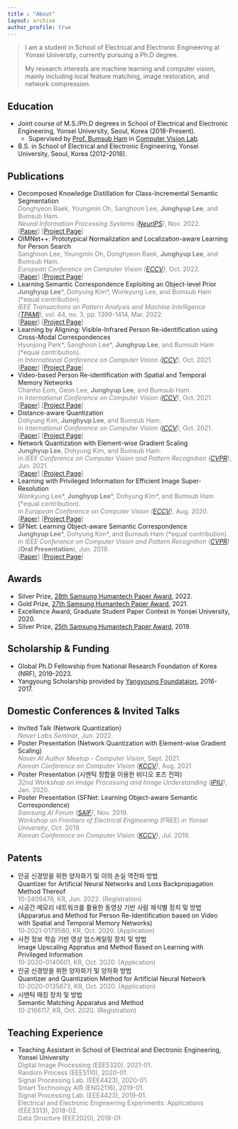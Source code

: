 ```yaml
---
title : "About"
layout: archive
author_profile: true
---
```


> I am a student in School of Electrical and Electronic Engineering at Yonsei University, currently pursuing a Ph.D degree. 
> 
> My research interests are machine learning and computer vision, mainly including local feature matching, image restoration, and network compression.

## Education
- Joint course of M.S./Ph.D degrees in School of Electrical and Electronic Engineering, Yonsei University, Seoul, Korea (2018-Present).
	* Supervised by [Prof. Bumsub Ham](https://bsham.github.io/) in [Computer Vision Lab](https://cvlab.yonsei.ac.kr/).
- B.S. in School of Electrical and Electronic Engineering, Yonsei University, Seoul, Korea (2012-2018).

## Publications
- Decomposed Knowledge Distillation for Class-Incremental Semantic Segmentation <br/>
  <span style="color:gray"> Donghyeon Baek, Youngmin Oh, Sanghoon Lee, <b>Junghyup Lee</b>, and Bumsub Ham. </span> <br/>
  <span style="color:gray"> <i>Neural Information Processing Systems (<a href="https://nips.cc/Conferences/2022">NeurIPS</a>)</i>, Nov. 2022. </span> <br/>
  <span style="color:gray"> 
    [<a href="https://arxiv.org/abs/2210.05941">Paper</a>]
    [<a href="https://cvlab.yonsei.ac.kr/projects/DKD/">Project Page</a>]
  </span>
- OIMNet++: Prototypical Normalization and Localization-aware Learning for Person Search <br/>
  <span style="color:gray"> Sanghoon Lee, Youngmin Oh, Donghyeon Baek, <b>Junghyup Lee</b>, and Bumsub Ham. </span> <br/>
  <span style="color:gray"> <i>European Conference on Computer Vision (<a href="https://eccv2022.ecva.net/">ECCV</a>)</i>, Oct. 2022. </span> <br/>
  <span style="color:gray"> 
    [<a href="https://arxiv.org/abs/2207.10320">Paper</a>]
    [<a href="https://cvlab.yonsei.ac.kr/projects/OIMNetPlus/">Project Page</a>]
  </span>
- Learning Semantic Correspondence Exploiting an Object-level Prior<br/>
  <span style="color:gray"> <b>Junghyup Lee</b>\*, Dohyung Kim\*, Wonkyung Lee, and Bumsub Ham (\*equal contribution). </span> <br/>
  <span style="color:gray"> <i>IEEE Transactions on Pattern Analysis and Machine Intelligence (<a href="https://ieeexplore.ieee.org/xpl/RecentIssue.jsp?punumber=34">TPAMI</a>)</i>, vol. 44, no. 3, pp. 1399-1414, Mar. 2022. </span> <br/>
  <span style="color:gray"> 
    [<a href="https://ieeexplore.ieee.org/abstract/document/9154588">Paper</a>] 
    [<a href="https://cvlab.yonsei.ac.kr/projects/SFNet/">Project Page</a>]
  </span>
- Learning by Aligning: Visible-Infrared Person Re-identification using Cross-Modal Correspondences<br/>
  <span style="color:gray"> Hyunjong Park\*, Sanghoon Lee\*, <b>Junghyup Lee</b>, and Bumsub Ham (\*equal contribution). </span> <br/>
  <span style="color:gray"> in <i>International Conference on Computer Vision (<a href="http://iccv2021.thecvf.com/home">ICCV</a>)</i>, Oct. 2021. </span> <br/>
  <span style="color:gray"> 
    [<a href="https://arxiv.org/abs/2108.07422">Paper</a>] 
    [<a href="https://cvlab.yonsei.ac.kr/projects/LbA/">Project Page</a>]
- Video-based Person Re-identification with Spatial and Temporal Memory Networks<br/>
  <span style="color:gray"> Chanho Eom, Geon Lee, <b>Junghyup Lee</b>, and Bumsub Ham. </span> <br/>
  <span style="color:gray"> in <i>International Conference on Computer Vision (<a href="http://iccv2021.thecvf.com/home">ICCV</a>)</i>, Oct. 2021. </span> <br/>
  <span style="color:gray"> 
    [<a href="https://arxiv.org/abs/2108.09039">Paper</a>] 
    [<a href="https://cvlab.yonsei.ac.kr/projects/STMN/">Project Page</a>]
- Distance-aware Quantization<br/>
  <span style="color:gray"> Dohyung Kim, <b>Junghyup Lee</b>, and Bumsub Ham. </span> <br/>
  <span style="color:gray"> in <i>International Conference on Computer Vision (<a href="http://iccv2021.thecvf.com/home">ICCV</a>)</i>, Oct. 2021. </span> <br/>
  <span style="color:gray"> 
    [<a href="https://arxiv.org/abs/2108.06983">Paper</a>] 
    [<a href="https://cvlab.yonsei.ac.kr/projects/DAQ/">Project Page</a>]
- Network Quantization with Element-wise Gradient Scaling<br/>
  <span style="color:gray"> <b>Junghyup Lee</b>, Dohyung Kim, and Bumsub Ham. </span> <br/>
  <span style="color:gray"> in <i>IEEE Conference on Computer Vision and Pattern Recognition (<a href="http://cvpr2021.thecvf.com/">CVPR</a>)</i>, Jun. 2021. </span> <br/>
  <span style="color:gray"> 
  	[<a href="https://arxiv.org/abs/2104.00903">Paper</a>] 
  	[<a href="https://cvlab.yonsei.ac.kr/projects/EWGS/">Project Page</a>]
- Learning with Privileged Information for Efficient Image Super-Resolution<br/>
  <span style="color:gray"> Wonkyung Lee\*, <b>Junghyup Lee</b>\*, Dohyung Kim\*, and Bumsub Ham (\*equal contribution). </span> <br/>
  <span style="color:gray"> in <i>European Conference on Computer Vision (<a href="https://eccv2020.eu/">ECCV</a>)</i>, Aug. 2020. </span> <br/>
  <span style="color:gray"> 
  	[<a href="https://www.ecva.net/papers/eccv_2020/papers_ECCV/papers/123690460.pdf">Paper</a>] 
  	[<a href="https://cvlab.yonsei.ac.kr/projects/PISR/">Project Page</a>]
  </span>
- SFNet: Learning Object-aware Semantic Correspondence<br/>
  <span style="color:gray"> <b>Junghyup Lee</b>\*, Dohyung Kim\*, and Bumsub Ham (\*equal contribution). </span> <br/>
  <span style="color:gray"> in <i>IEEE Conference on Computer Vision and Pattern Recognition (<a href="https://cvpr2019.thecvf.com/">CVPR</a>)</i> (<b>Oral Presentation</b>), Jun. 2019. </span> <br/>
  <span style="color:gray"> 
  	[<a href="https://openaccess.thecvf.com/content_CVPR_2019/papers/Lee_SFNet_Learning_Object-Aware_Semantic_Correspondence_CVPR_2019_paper.pdf">Paper</a>] 
  	[<a href="https://cvlab.yonsei.ac.kr/projects/SFNet/">Project Page</a>]
  </span>

## Awards
- Silver Prize, [28th Samsung Humantech Paper Award](https://humantech.samsung.com/), 2022.
- Gold Prize, [27th Samsung Humantech Paper Award](https://humantech.samsung.com/), 2021.
- Excellence Award, Graduate Student Paper Contest in Yonsei University, 2020.
- Silver Prize, [25th Samsung Humantech Paper Award](https://humantech.samsung.com/), 2019.

## Scholarship & Funding
- Global Ph.D Fellowship from National Research Foundation of Korea (NRF), 2019-2023.
- Yangyoung Scholarship provided by [Yangyoung Foundataion](https://samyang.yangyoungfoundation.org/), 2016-2017.

## Domestic Conferences & Invited Talks
- Invited Talk (Network Quantization) <br/>
<span style="color:gray"> *Naver Labs Seminar*, Jun. 2022. </span>
- Poster Presentation (Network Quantization with Element-wise Gradient Scaling) <br/>
<span style="color:gray"> *Naver AI Author Meetup - Computer Vision*, Sept. 2021. </span> <br/>
<span style="color:gray"> *Korean Conference on Computer Vision (<a href="http://kccv2021.kcvs.kr/">KCCV</a>)*, Aug. 2021. </span>
- Poster Presentation (시멘틱 정합을 이용한 비디오 포즈 전파)<br/>
<span style="color:gray"> *32nd Workshop on Image Processing and Image Understanding (<a href="http://ipiu.or.kr/2020/">IPIU</a>)*, Jan. 2020. </span>
- Poster Presentation (SFNet: Learning Object-aware Semantic Correspondence) <br/>
<span style="color:gray"> *Samsung AI Forum (<a href="https://research.samsung.com/2019saif">SAIF</a>)*, Nov. 2019. </span> <br/>
<span style="color:gray"> *Workshop on Frontiers of Electrical Engineering (FREE) in Yonsei University*, Oct. 2019. </span> <br/>
<span style="color:gray"> *Korean Conference on Computer Vision (<a href="https://kcvs.kr/front/conference/2019/">KCCV</a>)*, Jul. 2019. </span>

## Patents
- 인공 신경망을 위한 양자화기 및 이의 손실 역전파 방법<br/>
Quantizer for Artificial Neural Networks and Loss Backpropagation Method Thereof<br/>
<span style="color:gray"> 10-2409476, KR, Jun. 2022. (Registration) </span>
- 시공간 메모리 네트워크를 활용한 동영상 기반 사람 재식별 장치 및 방법 <br/>
(Apparatus and Method for Person Re-Identification based on Video with Spatial and Temporal Memory Networks) <br/>
<span style="color:gray"> 10-2021-0179580, KR, Oct. 2020. (Application) </span> 
- 사전 정보 학습 기반 영상 업스케일링 장치 및 방법<br/>
Image Upscaling Appratus and Method Based on Learning with Privileged Information<br/>
<span style="color:gray"> 10-2020-0140601, KR, Oct. 2020. (Application) </span> 
- 인공 신경망을 위한 양자화기 및 양자화 방법<br/>
Quantizer and Quantization Method for Artificial Neural Network<br/>
<span style="color:gray"> 10-2020-0135673, KR, Oct. 2020. (Application) </span>
- 시멘틱 매칭 장치 및 방법<br/>
Semantic Matching Apparatus and Method<br/>
<span style="color:gray"> 10-2166117, KR, Oct. 2020. (Registration) </span>

## Teaching Experience
- Teaching Assistant in School of Electrical and Electronic Engineering, Yonsei University <br/>
<span style="color:gray"> Digital Image Processing (EEE5320), 2021-01. </span><br/>
<span style="color:gray"> Random Process (EEE5110), 2020-01. </span><br/>
<span style="color:gray"> Signal Processing Lab. (EEE4423), 2020-01. </span><br/>
<span style="color:gray"> Smart Technology AIR (ENG2116), 2019-01. </span><br/>
<span style="color:gray"> Signal Processing Lab. (EEE4423), 2019-01. </span><br/>
<span style="color:gray"> Electrical and Electronic Engineering Experiments: Applications (EEE3313), 2018-02. </span><br/>
<span style="color:gray"> Data Structure (EEE2020), 2018-01. </span><br/>
